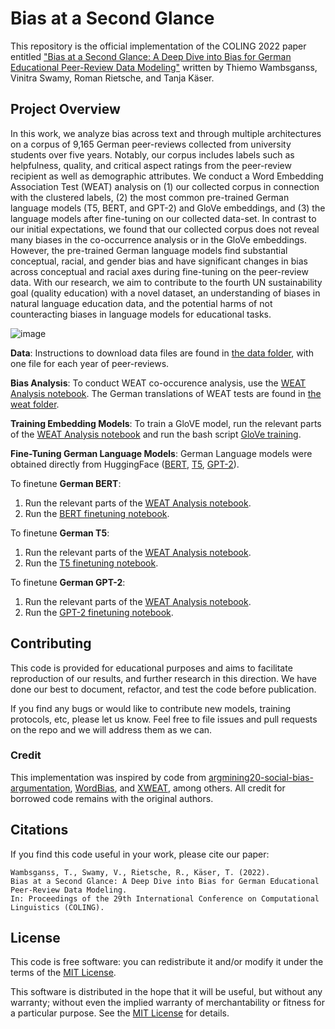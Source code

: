 # Bias at a Second Glance

This repository is the official implementation of the COLING 2022 paper entitled ["Bias at a Second Glance: A Deep Dive into Bias for German Educational
Peer-Review Data Modeling"](https://arxiv.org/pdf/2209.10335.pdf) written by Thiemo Wambsganss, Vinitra Swamy, Roman Rietsche, and Tanja Käser. 

## Project Overview

In this work, we analyze bias across text and through multiple architectures on a corpus of 9,165 German peer-reviews collected from university students over five years. Notably, our corpus includes labels such as helpfulness, quality, and critical aspect ratings from the peer-review recipient as well as demographic attributes. We conduct a Word Embedding Association Test (WEAT) analysis on (1) our collected corpus in connection with the clustered labels, (2) the most common pre-trained German language models (T5, BERT, and GPT-2) and GloVe embeddings, and (3) the language models after fine-tuning on our collected data-set. In contrast to our initial expectations, we found that our collected corpus does not reveal many biases in the co-occurrence analysis or in the GloVe embeddings. However, the pre-trained German language models find substantial conceptual, racial, and gender bias and have significant changes in bias across conceptual and racial axes during fine-tuning on the peer-review data. With our research, we aim to contribute to the fourth UN sustainability goal (quality education) with a novel dataset, an understanding of biases in natural language education data, and the potential harms of not counteracting biases in language models for educational tasks.

![image](https://user-images.githubusercontent.com/72170466/191958303-76184d17-4b2b-4ec2-8e5b-5a52c15cd6a3.png)

**Data**: Instructions to download data files are found in [the data folder](data/), with one file for each year of peer-reviews.

**Bias Analysis**: To conduct WEAT co-occurence analysis, use the [WEAT Analysis notebook](code/WEAT_analysis_peer_reviews.ipynb). The German translations of WEAT tests are found in [the weat folder](weat/).

**Training Embedding Models**: To train a GloVE model, run the relevant parts of the [WEAT Analysis notebook](code/WEAT_analysis_peer_reviews.ipynb) and run the bash script [GloVe training](code/GloVe_training.sh).

**Fine-Tuning German Language Models**: German Language models were obtained directly from HuggingFace ([BERT](https://huggingface.co/bert-base-german-cased), [T5](https://huggingface.co/ml6team/mt5-small-german-finetune-mlsum), [GPT-2](https://huggingface.co/dbmdz/german-gpt2)).

To finetune **German BERT**:
1. Run the relevant parts of the [WEAT Analysis notebook](code/WEAT_analysis_peer_reviews.ipynb).
2. Run the [BERT finetuning notebook](code/BERT_finetuning.ipynb).

To finetune **German T5**:
1. Run the relevant parts of the [WEAT Analysis notebook](code/WEAT_analysis_peer_reviews.ipynb).
2. Run the [T5 finetuning notebook](code/T5_finetuning.ipynb).

To finetune **German GPT-2**: 
1. Run the relevant parts of the [WEAT Analysis notebook](code/WEAT_analysis_peer_reviews.ipynb).
2. Run the [GPT-2 finetuning notebook](code/GPT2_finetuning.ipynb).

## Contributing 

This code is provided for educational purposes and aims to facilitate reproduction of our results, and further research 
in this direction. We have done our best to document, refactor, and test the code before publication.

If you find any bugs or would like to contribute new models, training protocols, etc, please let us know. Feel free to file issues and pull requests on the repo and we will address them as we can.

### Credit

This implementation was inspired by code from [argmining20-social-bias-argumentation](https://github.com/webis-de/argmining20-social-bias-argumentation), [WordBias](https://github.com/bhavyaghai/WordBias), and [XWEAT](https://github.com/anlausch/XWEAT), among others. All credit for borrowed code remains with the original authors.

## Citations
If you find this code useful in your work, please cite our paper:

```
Wambsganss, T., Swamy, V., Rietsche, R., Käser, T. (2022). 
Bias at a Second Glance: A Deep Dive into Bias for German Educational Peer-Review Data Modeling.
In: Proceedings of the 29th International Conference on Computational Linguistics (COLING).
```

## License
This code is free software: you can redistribute it and/or modify it under the terms of the [MIT License](LICENSE).

This software is distributed in the hope that it will be useful, but without any warranty; without even the implied warranty of merchantability or fitness for a particular purpose. See the [MIT License](LICENSE) for details.
